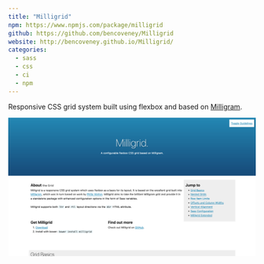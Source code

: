 ```yaml
---
title: "Milligrid"
npm: https://www.npmjs.com/package/milligrid
github: https://github.com/bencoveney/Milligrid
website: http://bencoveney.github.io/Milligrid/
categories:
  - sass
  - css
  - ci
  - npm
---
```


Responsive CSS grid system built using flexbox and based on [Milligram](https://milligram.github.io/).

![Milligrid Website](./milligrid.png "Milligrid Website")
